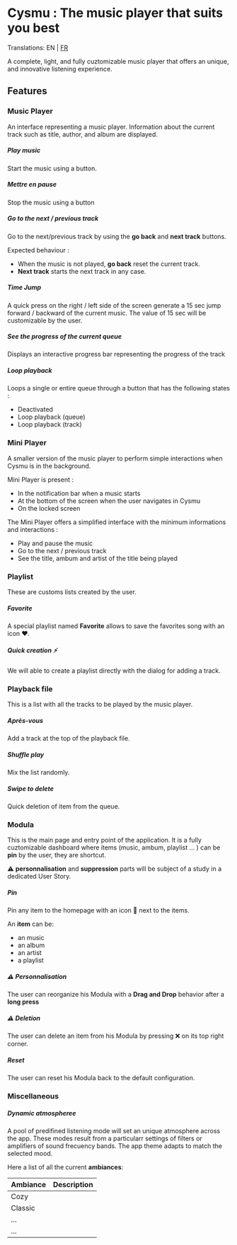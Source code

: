# Cysmu : The music player that suits you best 

Translations: EN | [FR](https://github.com/MadameMarine/Cysmu/blob/master/README-fr-FR.md)

A complete, light, and fully cuztomizable music player that offers an unique, and innovative listening experience.

## Features
### Music Player
An interface representing a music player.
Information about the current track such as title, author, and album are displayed.


 ##### Play music
Start the music using a button.

 ##### Mettre en pause
 Stop the music using a button 

 ##### Go to the next / previous track
 Go to the next/previous track by using the **go back** and **next track** buttons.
 
 Expected behaviour : 
 - When the music is not played, **go back** reset the current track.
 - **Next track** starts the next track in any case.

 ##### Time Jump
 A quick press on the right / left side of the screen generate a 15 sec jump forward / backward of the current music.
 The value of 15 sec will be customizable by the user.
 
 ##### See the progress of the current queue 
 Displays an interactive progress bar representing the progress of the track
  
 ##### Loop playback
 Loops a single or entire queue through a button that has the following states : 
 - Deactivated
 - Loop playback (queue)
 - Loop playback (track)

### Mini Player
A smaller version of the music player to perform simple interactions when Cysmu is in the background.

Mini Player is present : 
- In the notification bar when a music starts
- At the bottom of the screen when the user navigates in Cysmu
- On the locked screen

The Mini Player offers a simplified interface with the minimum informations and interactions : 
 - Play and pause the music
 - Go to the next / previous track
 - See the title, ambum and artist of the title being played

### Playlist
These are customs lists created by the user.

##### Favorite
A special playlist named **Favorite** allows to save the favorites song with an icon ❤.

##### Quick creation :zap:
We will able to create a playlist directly with the dialog for adding a track.

### Playback file
This is a list with all the tracks to be played by the music player.

##### Après-vous
Add a track at the top of the playback file.

##### Shuffle play
Mix the list randomly.

##### Swipe to delete
Quick deletion of item from the queue.

### Modula
This is the main page and entry point of the application.
It is a fully cuztomizable dashboard where items (music, ambum, playlist ... ) can be **pin** by the user, they are shortcut.

:warning: **personnalisation** and **suppression** parts will be subject of a study in a dedicated User Story.

##### Pin
Pin any item to the homepage with an icon 📌 next to the items.

An **item** can be:
- an music
- an album
- an artist
- a playlist
 
##### :warning: Personnalisation 
The user can reorganize his Modula with a **Drag and Drop** behavior after a **long press**

##### :warning: Deletion
The user can delete an item from his Modula by pressing :x: on its top right corner.

##### Reset
The user can reset his Modula back to the default configuration.

### Miscellaneous 

##### Dynamic atmospheree
A pool of predifined listening mode will set an unique atmosphere across the app.
These modes result from a particularr settings of filters or amplifiers of sound frecuency bands.
The app theme adapts to match the selected mood.

Here a list of all the current **ambiances**:

| Ambiance | Description |
| -- | -- |
| Cozy |  |
| Classic |  |
| ... |  |
| ... |  |

